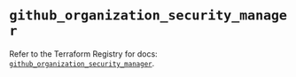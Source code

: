 # `github_organization_security_manager`

Refer to the Terraform Registry for docs: [`github_organization_security_manager`](https://registry.terraform.io/providers/integrations/github/6.2.2/docs/resources/organization_security_manager).
